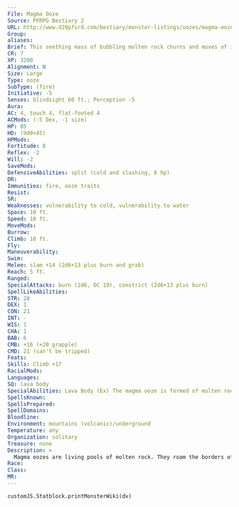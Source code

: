```yaml
---
File: Magma Ooze
Source: PFRPG Bestiary 2
URL: http://www.d20pfsrd.com/bestiary/monster-listings/oozes/magma-ooze
Group: 
aliases: 
Brief: This seething mass of bubbling molten rock churns and moves of its own hungry accord.
CR: 7
XP: 3200
Alignment: N
Size: Large
Type: ooze
SubType: (fire)
Initiative: -5
Senses: blindsight 60 ft.; Perception -5
Aura: 
AC: 4, touch 4, flat-footed 4
ACMods: (-5 Dex, -1 size)
HP: 85
HD: (9d8+45)
HPMods: 
Fortitude: 8
Reflex: -2
Will: -2
SaveMods: 
DefensiveAbilities: split (cold and slashing, 8 hp)
DR: 
Immunities: fire, ooze traits
Resist: 
SR: 
Weaknesses: vulnerability to cold, vulnerability to water
Space: 10 ft.
Speed: 10 ft.
MoveMods: 
Burrow: 
Climb: 10 ft.
Fly: 
Maneuverability: 
Swim: 
Melee: slam +14 (2d6+13 plus burn and grab)
Reach: 5 ft.
Ranged: 
SpecialAttacks: burn (2d6, DC 19), constrict (2d6+13 plus burn)
SpellLikeAbilities: 
STR: 28
DEX: 1
CON: 21
INT: -
WIS: 1
CHA: 1
BAB: 6
CMB: +16 (+20 grapple)
CMD: 21 (can't be tripped)
Feats: 
Skills: Climb +17
RacialMods: 
Languages: 
SQ: lava body
SpecialAbilities: Lava Body (Ex) The magma ooze is formed of molten rock. Whenever a creature strikes a magma ooze with a weapon, that weapon takes 4d6 points of fire damage unless the attacker makes a DC 19 Fortitude save. Damage caused to weapons in this manner is not halved, but hardness does help prevent some of the damage dealt. The save DC is Constitution-based.  Vulnerability to Water (Ex) A significant amount of water, such as that created by a create water spell, the contents of a large bucket, or a blow from a water elemental, that strikes a magma ooze forces the creature to make a DC 20 Fortitude save to avoid being staggered for 2d4 rounds. A magma ooze that is immersed in water must make a DC 20 Fortitude save each round (this DC increases by +1 each subsequent round) or become petrified, reverting once the water is gone.
SpellsKnown: 
SpellsPrepared: 
SpellDomains: 
Bloodline: 
Environment: mountains (volcanic)/underground
Temperature: any
Organization: solitary
Treasure: none
Description: >
  Magma oozes are living pools of molten rock. They roam the borders of the Plane of Earth and Plane of Fire, and on the Material Plane they sometimes arise spontaneously from strange magic, usually in the vicinity of volcanoes. Magma oozes avoid water, and if forced into enough of it, they become encased in a cooled stony shell, unharmed but immobilized, waiting indefinitely until the water retreats.  A typical magma ooze grows to 10 feet across and is about 6 inches thick.  VARIANT MAGMA OOZES  Differing types of molten stone and the nature of the magic that created them can inf luence what types of magma ooze form.  Brimstone: Inf luenced by fiendish energy, brimstone magma oozes stink of evil, and the patterns of cooled stone and hot lava on their surfaces resemble tortured or demonic faces. They have the fiendish creature simple template.  Crystalline: Formed from rock densely laced with rare minerals, crystalline magma oozes have hot gases trapped within their bodies. Striking a crystalline magma ooze with a non-reach melee weapon causes this gas to erupt, dealing 1d6 points of fire damage to the attacking creature.  Poisonous: Whether from toxic metals or magical contamination, these oozes are deadly poison in addition to mobile burning death. A poisonous ooze is +1 CR.  Magma Ooze Poison: Slam-injury; save Fort DC 19; frequency 1/round for 6 rounds; effect 1d2 Con; cure 2 consecutive saves.
Race: 
Class: 
MR: 
---
```

```dataviewjs
customJS.Statblock.printMonsterWiki(dv)
```
